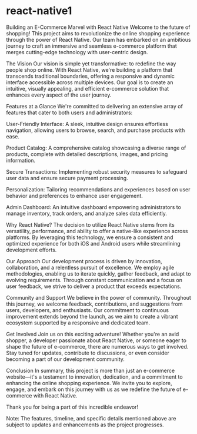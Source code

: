 # react-native1



Building an E-Commerce Marvel with React Native
Welcome to the future of shopping! This project aims to revolutionize the online shopping experience through the power of React Native. Our team has embarked on an ambitious journey to craft an immersive and seamless e-commerce platform that merges cutting-edge technology with user-centric design.

The Vision
Our vision is simple yet transformative: to redefine the way people shop online. With React Native, we're building a platform that transcends traditional boundaries, offering a responsive and dynamic interface accessible across multiple devices. Our goal is to create an intuitive, visually appealing, and efficient e-commerce solution that enhances every aspect of the user journey.

Features at a Glance
We're committed to delivering an extensive array of features that cater to both users and administrators:

User-Friendly Interface: A sleek, intuitive design ensures effortless navigation, allowing users to browse, search, and purchase products with ease.

Product Catalog: A comprehensive catalog showcasing a diverse range of products, complete with detailed descriptions, images, and pricing information.

Secure Transactions: Implementing robust security measures to safeguard user data and ensure secure payment processing.

Personalization: Tailoring recommendations and experiences based on user behavior and preferences to enhance user engagement.

Admin Dashboard: An intuitive dashboard empowering administrators to manage inventory, track orders, and analyze sales data efficiently.

Why React Native?
The decision to utilize React Native stems from its versatility, performance, and ability to offer a native-like experience across platforms. By leveraging this technology, we ensure a consistent and optimized experience for both iOS and Android users while streamlining development efforts.

Our Approach
Our development process is driven by innovation, collaboration, and a relentless pursuit of excellence. We employ agile methodologies, enabling us to iterate quickly, gather feedback, and adapt to evolving requirements. Through constant communication and a focus on user feedback, we strive to deliver a product that exceeds expectations.

Community and Support
We believe in the power of community. Throughout this journey, we welcome feedback, contributions, and suggestions from users, developers, and enthusiasts. Our commitment to continuous improvement extends beyond the launch, as we aim to create a vibrant ecosystem supported by a responsive and dedicated team.

Get Involved
Join us on this exciting adventure! Whether you're an avid shopper, a developer passionate about React Native, or someone eager to shape the future of e-commerce, there are numerous ways to get involved. Stay tuned for updates, contribute to discussions, or even consider becoming a part of our development community.

Conclusion
In summary, this project is more than just an e-commerce website—it's a testament to innovation, dedication, and a commitment to enhancing the online shopping experience. We invite you to explore, engage, and embark on this journey with us as we redefine the future of e-commerce with React Native.

Thank you for being a part of this incredible endeavor!

Note: The features, timeline, and specific details mentioned above are subject to updates and enhancements as the project progresses.